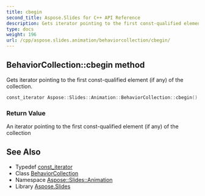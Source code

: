 ```yaml
---
title: cbegin
second_title: Aspose.Slides for C++ API Reference
description: Gets iterator pointing to the first const-qualified element (if any) of the collection.
type: docs
weight: 196
url: /cpp/aspose.slides.animation/behaviorcollection/cbegin/
---
```

## BehaviorCollection::cbegin method


Gets iterator pointing to the first const-qualified element (if any) of the collection.

```cpp
const_iterator Aspose::Slides::Animation::BehaviorCollection::cbegin() const noexcept
```


### Return Value

An iterator pointing to the first const-qualified element (if any) of the collection

## See Also

* Typedef [const_iterator](../const_iterator/)
* Class [BehaviorCollection](../)
* Namespace [Aspose::Slides::Animation](../../)
* Library [Aspose.Slides](../../../)
